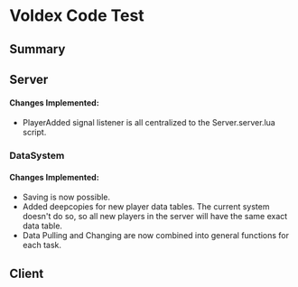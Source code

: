 # Voldex Code Test

## Summary

## Server
#### Changes Implemented:
- PlayerAdded signal listener is all centralized to the Server.server.lua script.

### DataSystem
#### Changes Implemented:
- Saving is now possible.
- Added deepcopies for new player data tables. The current system doesn't do so, so all new players in the server will have the same exact data table.
- Data Pulling and Changing are now combined into general functions for each task.

## Client